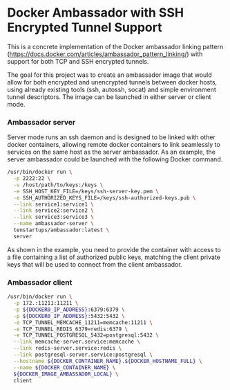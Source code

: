 Docker Ambassador with SSH Encrypted Tunnel Support
==

This is a concrete implementation of the Docker ambassador linking pattern (https://docs.docker.com/articles/ambassador_pattern_linking/) with support for both TCP and SSH encrypted tunnels.

The goal for this project was to create an ambassador image that would allow for both encrypted and unencrypted tunnels between docker hosts, using already existing tools (ssh, autossh, socat) and simple environment tunnel descriptors.  The image can be launched in either server or client mode.

### Ambassador server

Server mode runs an ssh daemon and is designed to be linked with other docker containers, allowing remote docker containers to link seamlessly to services on the same host as the server ambassador.  As an example, the server ambassador could be launched with the following Docker command.

```sh
/usr/bin/docker run \
  -p 2222:22 \
  -v /host/path/to/keys:/keys \
  -e SSH_HOST_KEY_FILE=/keys/ssh-server-key.pem \
  -e SSH_AUTHORIZED_KEYS_FILE=/keys/ssh-authorized-keys.pub \
  --link service1:service1 \
  --link service2:service2 \
  --link service3:service3 \
  --name ambassador-server \
  tenstartups/ambassador:latest \
  server
```

As shown in the example, you need to provide the container with access to a file containing a list of authorized public keys, matching the client private keys that will be used to connect from the client ambassador.

### Ambassador client

```sh
/usr/bin/docker run \
  -p 172.:11211:11211 \
  -p ${DOCKER0_IP_ADDRESS}:6379:6379 \
  -p ${DOCKER0_IP_ADDRESS}:5432:5432 \
  -e TCP_TUNNEL_MEMCACHE_11211=memcache:11211 \
  -e TCP_TUNNEL_REDIS_6379=redis:6379 \
  -e TCP_TUNNEL_POSTGRESQL_5432=postgresql:5432 \
  --link memcache-server.service:memcache \
  --link redis-server.service:redis \
  --link postgresql-server.service:postgresql \
  --hostname ${DOCKER_CONTAINER_NAME}.${DOCKER_HOSTNAME_FULL} \
  --name ${DOCKER_CONTAINER_NAME} \
  ${DOCKER_IMAGE_AMBASSADOR_LOCAL} \
  client
```
